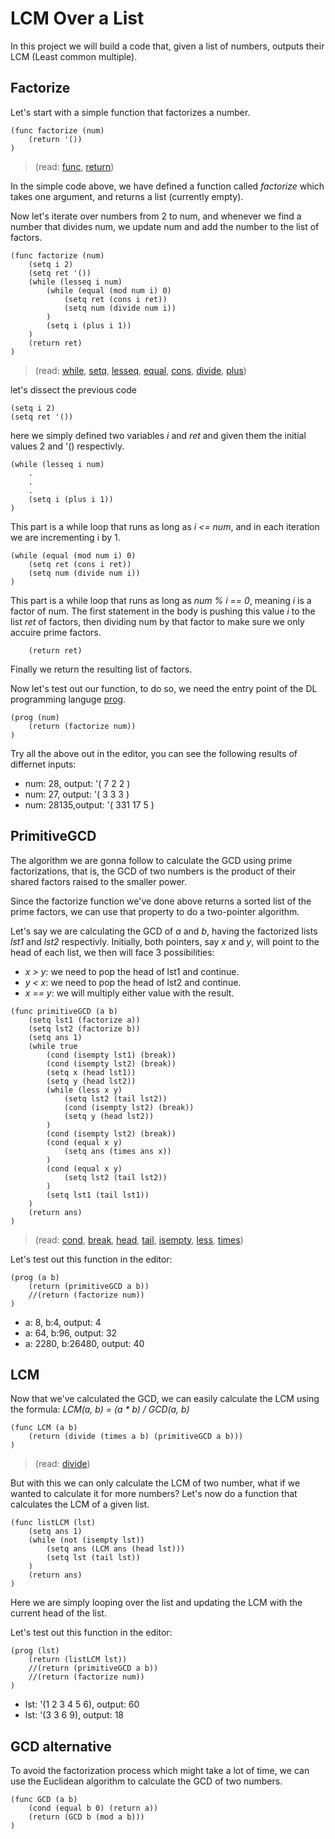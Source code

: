 # LCM Over a List

In this project we will build a code that, given a list of numbers, outputs their LCM (Least common multiple).

## Factorize

Let's start with a simple function that factorizes a number.

```no
(func factorize (num)
    (return '())
)
```

> (read: [func](../syntax_abstract/), [return](../special_forms/#return))

In the simple code above, we have defined a function called *factorize* which takes one argument, and returns a list (currently empty).

Now let's iterate over numbers from 2 to num, and whenever we find a number that divides num, we update num and add the number to the list of factors.

```no
(func factorize (num)
    (setq i 2)
    (setq ret '())
    (while (lesseq i num)
        (while (equal (mod num i) 0)
            (setq ret (cons i ret))
            (setq num (divide num i))
        )
        (setq i (plus i 1))
    )
    (return ret)
)
```

> (read: [while](../special_forms/#while), [setq](../special_forms/#setq), [lesseq](../predefined_functions/#lesseq), [equal](../predefined_functions/#equal), [cons](../predefined_functions/#cons), [divide](../predefined_functions/#divide), [plus](../predefined_functions/#plus))

let's dissect the previous code

```no
(setq i 2)
(setq ret '())
```

here we simply defined two variables *i* and *ret* and given them the initial values 2 and '() respectivly.

```no
(while (lesseq i num)
    .
    .
    .
    (setq i (plus i 1))
)
```

This part is a while loop that runs as long as *i <= num*, and in each iteration we are incrementing i by 1.

```no
(while (equal (mod num i) 0)
    (setq ret (cons i ret))
    (setq num (divide num i))
)
```

This part is a while loop that runs as long as *num % i == 0*, meaning *i* is a factor of num. The first statement in the body is pushing this value *i* to the list *ret* of factors, then dividing num by that factor to make sure we only accuire prime factors.

```no
    (return ret)
```

Finally we return the resulting list of factors.

Now let's test out our function, to do so, we need the entry point of the DL programming languge [prog](../special_forms/#prog).

```no
(prog (num)
    (return (factorize num))
)
```

Try all the above out in the editor, you can see the following results of differnet inputs:

- num: 28, output: '( 7 2 2 )
- num: 27, output: '( 3 3 3 )
- num: 28135,output: '( 331 17 5 )

## PrimitiveGCD

The algorithm we are gonna follow to calculate the GCD using prime factorizations, that is, the GCD of two numbers is the product of their shared factors raised to the smaller power.

Since the factorize function we've done above returns a sorted list of the prime factors, we can use that property to do a two-pointer algorithm.

Let's say we are calculating the GCD of *a* and *b*, having the factorized lists *lst1* and *lst2* respectivly. Initially, both pointers, say *x* and *y*, will point to the head of each list, we then will face 3 possibilities:

- *x > y*: we need to pop the head of lst1 and continue.
- *y < x*: we need to pop the head of lst2 and continue.
- *x == y*: we will multiply either value with the result.

```no
(func primitiveGCD (a b)
    (setq lst1 (factorize a))
    (setq lst2 (factorize b))
    (setq ans 1)
    (while true
        (cond (isempty lst1) (break))
        (cond (isempty lst2) (break))
        (setq x (head lst1))
        (setq y (head lst2))
        (while (less x y)
            (setq lst2 (tail lst2))
            (cond (isempty lst2) (break))
            (setq y (head lst2))
        )
        (cond (isempty lst2) (break))
        (cond (equal x y)
            (setq ans (times ans x))
        )
        (cond (equal x y)
            (setq lst2 (tail lst2))
        )
        (setq lst1 (tail lst1))
    )
    (return ans)
)
```

> (read: [cond](../special_forms/#cond), [break](../special_forms/#break), [head](../predefined_functions/#head), [tail](../predefined_functions/#tail), [isempty](../predefined_functions/#isempty), [less](../predefined_functions/#less), [times](../predefined_functions/#times))

Let's test out this function in the editor:

```no
(prog (a b)
    (return (primitiveGCD a b))
    //(return (factorize num))
)
```

- a: 8, b:4, output: 4
- a: 64, b:96, output: 32
- a: 2280, b:26480, output: 40


## LCM

Now that we've calculated the GCD, we can easily calculate the LCM using the formula: *LCM(a, b) = (a * b) / GCD(a, b)*

```no
(func LCM (a b)
    (return (divide (times a b) (primitiveGCD a b)))
)
```

> (read: [divide](../predefined_functions/#divide))

But with this we can only calculate the LCM of two number, what if we wanted to calculate it for more numbers? Let's now do a function that calculates the LCM of a given list.

```no
(func listLCM (lst)
    (setq ans 1)
    (while (not (isempty lst))
        (setq ans (LCM ans (head lst)))
        (setq lst (tail lst))
    )
    (return ans)
)
```

Here we are simply looping over the list and updating the LCM with the current head of the list.

Let's test out this function in the editor:

```no
(prog (lst)
    (return (listLCM lst))
    //(return (primitiveGCD a b))
    //(return (factorize num))
)
```

- lst: '(1 2 3 4 5 6), output: 60
- lst: '(3 3 6 9), output: 18

## GCD alternative 

To avoid the factorization process which might take a lot of time, we can use the Euclidean algorithm to calculate the GCD of two numbers.

```no
(func GCD (a b)
    (cond (equal b 0) (return a))
    (return (GCD b (mod a b)))
)
```

